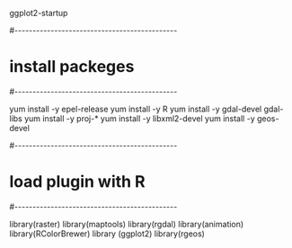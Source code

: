 ggplot2-startup

#---------------------------------------------
# install packeges
#---------------------------------------------

yum install -y epel-release
yum install -y R
yum install -y gdal-devel gdal-libs
yum install -y proj-*
yum install -y libxml2-devel
yum install -y geos-devel


#---------------------------------------------
# load plugin with R
#---------------------------------------------

library(raster)
library(maptools)
library(rgdal)
library(animation)
library(RColorBrewer)
library (ggplot2)
library(rgeos)
